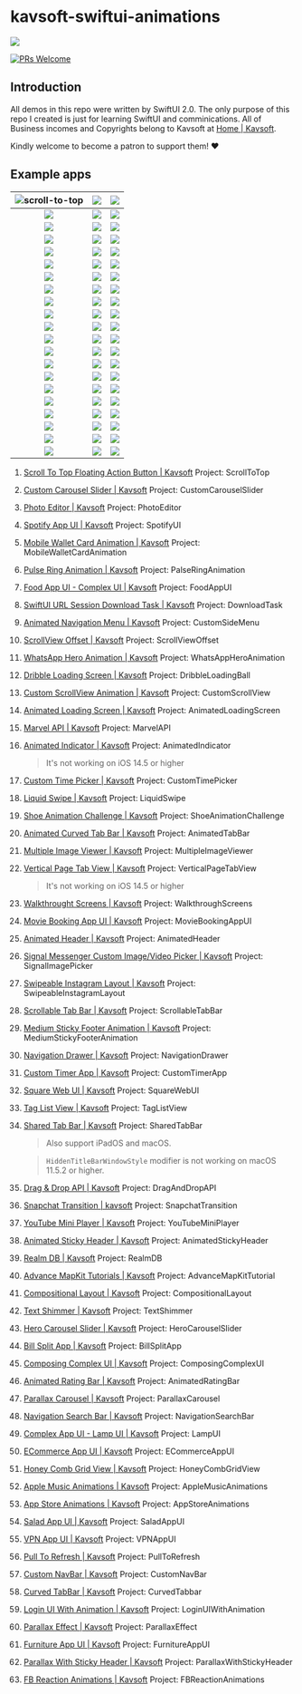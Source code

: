 # kavsoft-swiftui-animations

![](https://raw.githubusercontent.com/recherst/img-hosting/main/imgs/swiftui-badge.jpg)

[![PRs Welcome](https://img.shields.io/badge/PRs-welcome-brightgreen.svg?style=flat-square)](http://makeapullrequest.com)


## Introduction

All demos in this repo were written by SwiftUI 2.0. The only purpose of this repo I created is just for learning SwiftUI and comminications. All of Business incomes and Copyrights belong to Kavsoft at [Home | Kavsoft](https://kavsoft.dev).

Kindly welcome to become a patron to support them! ❤️

## Example apps

| <img src="https://raw.githubusercontent.com/recherst/image-host/main/imgs/scroll-to-top-floating-action-button.gif" alt="scroll-to-top" /> | ![](https://raw.githubusercontent.com/recherst/image-host/main/imgs/custom-carousel-slider.gif) | ![](https://raw.githubusercontent.com/recherst/image-host/main/imgs/photo-editor.gif) |
| :----------------------------------------------------------: | :----------------------------------------------------------: | ------------------------------------------------------------ |
| ![](https://raw.githubusercontent.com/recherst/image-host/main/imgs/spotify-app-ui.gif) | ![](https://raw.githubusercontent.com/recherst/image-host/main/imgs/moblie-wallet-card-animation.gif) | ![](https://raw.githubusercontent.com/recherst/image-host/main/imgs/pulse-ring-animation.gif) |
| ![](https://raw.githubusercontent.com/recherst/image-host/main/imgs/food-app-ui.gif) | ![](https://raw.githubusercontent.com/recherst/image-host/main/imgs/swiftui-url-session-download-task.gif) | ![](https://raw.githubusercontent.com/recherst/image-host/main/imgs/animated-navigation-menu.gif) |
| ![](https://raw.githubusercontent.com/recherst/image-host/main/imgs/scrollview-offset.gif) | ![](https://raw.githubusercontent.com/recherst/image-host/main/imgs/whatsapp-hero-animation.gif) | ![](https://raw.githubusercontent.com/recherst/image-host/main/imgs/dribble-loading-screen.gif) |
| ![](https://raw.githubusercontent.com/recherst/image-host/main/imgs/custom-scrollview-animation.gif) | <img src="https://raw.githubusercontent.com/recherst/image-host/main/imgs/animated-loading-screen.gif" /> | ![](https://raw.githubusercontent.com/recherst/image-host/main/imgs/marvel-api.gif) |
| ![](https://raw.githubusercontent.com/recherst/image-host/main/imgs/animated-indicator.gif) | ![](https://raw.githubusercontent.com/recherst/image-host/main/imgs/custom-time-picker.gif) | <img src="https://raw.githubusercontent.com/recherst/image-host/main/imgs/liquid-swipe.gif" /> |
| <img src="https://raw.githubusercontent.com/recherst/image-host/main/imgs/shoe-animation-challenge.gif" /> | ![](https://raw.githubusercontent.com/recherst/image-host/main/imgs/animated-curved-tab-bar.gif) | ![](https://raw.githubusercontent.com/recherst/image-host/main/imgs/multiple-image-viewer.gif) |
| ![](https://raw.githubusercontent.com/recherst/image-host/main/imgs/vertical-page-tab-view.gif) | ![](https://raw.githubusercontent.com/recherst/image-host/main/imgs/walkthrough-screen.gif) | ![](https://raw.githubusercontent.com/recherst/image-host/main/imgs/movie-booking-app-ui.gif) |
| ![](https://raw.githubusercontent.com/recherst/image-host/main/imgs/animated-header.gif) | ![](https://raw.githubusercontent.com/recherst/image-host/main/imgs/signal-image-picker.gif) | ![](https://raw.githubusercontent.com/recherst/image-host/main/imgs/swipeable-instagram-layout.gif) |
| ![](https://raw.githubusercontent.com/recherst/image-host/main/imgs/scrollable-tab-bar.gif) | ![](https://raw.githubusercontent.com/recherst/image-host/main/imgs/medium-sticky-footer-animation.gif) | ![](https://raw.githubusercontent.com/recherst/image-host/main/imgs/navigation-drawer.gif) |
| ![](https://raw.githubusercontent.com/recherst/image-host/main/imgs/custom-timer-app.gif) | ![](https://raw.githubusercontent.com/recherst/image-host/main/imgs/square-web-ui.gif) | ![](https://raw.githubusercontent.com/recherst/image-host/main/imgs/tag-list-view.gif) |
| ![](https://raw.githubusercontent.com/recherst/image-host/main/imgs/shared-tab-bar-iphone.gif) | ![](https://raw.githubusercontent.com/recherst/image-host/main/imgs/drag-drop-api.gif) | ![](https://raw.githubusercontent.com/recherst/image-host/main/imgs/snapchat-transition.gif) |
| ![](https://raw.githubusercontent.com/recherst/image-host/main/imgs/youtube-mini-player.gif) | ![](https://raw.githubusercontent.com/recherst/image-host/main/imgs/animated-sticky-header.gif) | ![](https://raw.githubusercontent.com/recherst/image-host/main/imgs/realm-db.gif) |
| ![](https://raw.githubusercontent.com/recherst/image-host/main/imgs/advance-mapkit-tutorial.gif) | ![](https://raw.githubusercontent.com/recherst/image-host/main/imgs/compositional-layout.gif) | ![](https://raw.githubusercontent.com/recherst/image-host/main/imgs/text-shimmer.gif) |
| ![](https://raw.githubusercontent.com/recherst/image-host/main/imgs/hero-carousel-slider.gif) | ![](https://raw.githubusercontent.com/recherst/image-host/main/imgs/bill-split-app.gif) | ![](https://raw.githubusercontent.com/recherst/image-host/main/imgs/composing-complex-ui.gif) |
| ![](https://raw.githubusercontent.com/recherst/image-host/main/imgs/animated-rating-bar.gif) | ![](https://raw.githubusercontent.com/recherst/image-host/main/imgs/navigation-search-bar.gif) | ![](https://raw.githubusercontent.com/recherst/image-host/main/imgs/parallax-carousel.gif) |
| ![](https://raw.githubusercontent.com/recherst/image-host/main/imgs/lamp-ui.gif) | ![](https://raw.githubusercontent.com/recherst/image-host/main/imgs/ecommerce-app-ui.gif) | ![](https://raw.githubusercontent.com/recherst/image-host/main/imgs/honey-comb-grid-view.gif) |
| ![](https://raw.githubusercontent.com/recherst/image-host/main/imgs/apple-music-animations.gif) | ![](https://raw.githubusercontent.com/recherst/image-host/main/imgs/app-store-animations.gif) | ![](https://raw.githubusercontent.com/recherst/image-host/main/imgs/salad-app-ui.gif) |
| ![](https://raw.githubusercontent.com/recherst/image-host/main/imgs/vpn-app-ui.gif) | ![](https://raw.githubusercontent.com/recherst/image-host/main/imgs/pull-to-refresh.gif) | ![](https://raw.githubusercontent.com/recherst/image-host/main/imgs/custom-nav-bar.gif) |
| ![](https://raw.githubusercontent.com/recherst/image-host/main/imgs/curved-tabbar.gif) | ![](https://raw.githubusercontent.com/recherst/image-host/main/imgs/login-ui-with-animation.gif) | ![](https://raw.githubusercontent.com/recherst/image-host/main/imgs/parallax-effect.gif) |
| ![](https://raw.githubusercontent.com/recherst/image-host/main/imgs/furniture-app-ui.gif) | ![](https://raw.githubusercontent.com/recherst/image-host/main/imgs/parallax-with-sticky-header.gif) | ![](https://raw.githubusercontent.com/recherst/image-host/main/imgs/fb-reaction-animations.gif) |



1. [Scroll To Top Floating Action Button | Kavsoft](https://kavsoft.dev/SwiftUI_2.0/Scroll_To_Top)  Project: ScrollToTop

2. [Custom Carousel Slider | Kavsoft](https://kavsoft.dev/SwiftUI_2.0/Custom_Carousel_Slider)  Project: CustomCarouselSlider

3. [Photo Editor | Kavsoft](https://kavsoft.dev/SwiftUI_2.0/Photo_Editor)  Project: PhotoEditor

4. [Spotify App UI | Kavsoft](https://kavsoft.dev/SwiftUI_2.0/Spotify_App_UI)  Project: SpotifyUI

5. [Mobile Wallet Card Animation | Kavsoft](https://kavsoft.dev/SwiftUI_2.0/Wallet_Card_Animation)  Project: MobileWalletCardAnimation

6. [Pulse Ring Animation | Kavsoft](https://kavsoft.dev/SwiftUI_2.0/Pulse_Ring_Animation) Project: PalseRingAnimation

7. [Food App UI - Complex UI | Kavsoft](https://kavsoft.dev/SwiftUI_2.0/Food_App_UI)  Project: FoodAppUI

8. [SwiftUI URL Session Download Task | Kavsoft](https://kavsoft.dev/SwiftUI_2.0/Download_Task)  Project: DownloadTask

9. [Animated Navigation Menu | Kavsoft](https://kavsoft.dev/SwiftUI_2.0/Animated_Navigation_Menu)  Project: CustomSideMenu

10. [ScrollView Offset | Kavsoft](https://kavsoft.dev/SwiftUI_2.0/ScrollView_Offset)  Project: ScrollViewOffset

11. [WhatsApp Hero Animation | Kavsoft](https://kavsoft.dev/SwiftUI_2.0/WhatsApp_Hero_Animation)  Project: WhatsAppHeroAnimation

12. [Dribble Loading Screen | Kavsoft](https://kavsoft.dev/SwiftUI_2.0/Dribbble_Loading_Screen)  Project: DribbleLoadingBall

13. [Custom ScrollView Animation | Kavsoft](https://kavsoft.dev/SwiftUI_2.0/Custom_ScrollView_Animation)  Project: CustomScrollView

14. [Animated Loading Screen | Kavsoft](https://kavsoft.dev/SwiftUI_2.0/Animated_Loading_Screen)  Project: AnimatedLoadingScreen

15. [Marvel API | Kavsoft](https://kavsoft.dev/SwiftUI_2.0/Marvel_API) Project: MarvelAPI

16. [Animated Indicator | Kavsoft](https://kavsoft.dev/SwiftUI_2.0/Animated_Indicator)  Project: AnimatedIndicator

    > It's not working on iOS 14.5 or higher

17. [Custom Time Picker | Kavsoft](https://kavsoft.dev/SwiftUI_2.0/Custom_Time_Picker)  Project: CustomTimePicker

18. [Liquid Swipe | Kavsoft](https://kavsoft.dev/SwiftUI_2.0/Liquid_Swipe)  Project: LiquidSwipe

19. [Shoe Animation Challenge | Kavsoft](https://kavsoft.dev/SwiftUI_2.0/Shoe_Animation_Challenge)  Project: ShoeAnimationChallenge

20. [Animated Curved Tab Bar | Kavsoft](https://kavsoft.dev/SwiftUI_2.0/Animated_Curved_Tabbar)  Project: AnimatedTabBar

21. [Multiple Image Viewer | Kavsoft](https://kavsoft.dev/SwiftUI_2.0/Multiple_Image_Viewer)  Project: MultipleImageViewer

22. [Vertical Page Tab View | Kavsoft](https://kavsoft.dev/SwiftUI_2.0/Vertical_Page_TabView)  Project: VerticalPageTabView

    > It's not working on iOS 14.5 or higher

23. [Walkthrought Screens | Kavsoft](https://kavsoft.dev/SwiftUI_2.0/WalkThrough_Screens)  Project: WalkthroughScreens

24. [Movie Booking App UI | Kavsoft](https://kavsoft.dev/SwiftUI_2.0/Movie_Booking_App)  Project: MovieBookingAppUI

25. [Animated Header | Kavsoft](https://kavsoft.dev/SwiftUI_2.0/Animated_Header)  Project: AnimatedHeader

26. [Signal Messenger Custom Image/Video Picker | Kavsoft](https://kavsoft.dev/SwiftUI_2.0/Signal_Image_Picker)  Project: SignalImagePicker

27. [Swipeable Instagram Layout | Kavsoft](https://kavsoft.dev/SwiftUI_2.0/Swipeable_Instagram_Layout)  Project: SwipeableInstagramLayout

28. [Scrollable Tab Bar | Kavsoft](https://kavsoft.dev/SwiftUI_2.0/Scrollable_Tab_Bar)  Project: ScrollableTabBar

29. [Medium Sticky Footer Animation | Kavsoft](https://kavsoft.dev/SwiftUI_2.0/Medium_Sticky_Footer)  Project: MediumStickyFooterAnimation

30. [Navigation Drawer | Kavsoft](https://kavsoft.dev/SwiftUI_2.0/Navigation_Drawer)  Project: NavigationDrawer

31. [Custom Timer App | Kavsoft](https://kavsoft.dev/SwiftUI_2.0/Timer)  Project: CustomTimerApp

32. [Square Web UI | Kavsoft](https://kavsoft.dev/SwiftUI_2.0/SquareSpace)  Project: SquareWebUI

33. [Tag List View | Kavsoft](https://kavsoft.dev/SwiftUI_2.0/Chips)  Project: TagListView

34. [Shared Tab Bar | Kavsoft](https://kavsoft.dev/SwiftUI_2.0/Shared_TabBar)  Project: SharedTabBar

    > Also support iPadOS and macOS.

    > `HiddenTitleBarWindowStyle` modifier is not working on macOS 11.5.2 or higher.

35. [Drag & Drop API | Kavsoft](https://kavsoft.dev/SwiftUI_2.0/Grid_Reordering)  Project: DragAndDropAPI

36. [Snapchat Transition | kavsoft](https://kavsoft.dev/SwiftUI_2.0/Snapchat_Transition)  Project: SnapchatTransition

37. [YouTube Mini Player | Kavsoft](https://kavsoft.dev/SwiftUI_2.0/YouTube_Transition)  Project: YouTubeMiniPlayer

38. [Animated Sticky Header | Kavsoft](https://kavsoft.dev/SwiftUI_2.0/Animated_Sticky_Header)  Project: AnimatedStickyHeader

39. [Realm DB | Kavsoft](https://kavsoft.dev/SwiftUI_2.0/Realm_DB)  Project: RealmDB

40. [Advance MapKit Tutorials | Kavsoft](https://kavsoft.dev/SwiftUI_2.0/Advance_MapKit)  Project: AdvanceMapKitTutorial

41. [Compositional Layout | Kavsoft](https://kavsoft.dev/SwiftUI_2.0/Compositional_Layout)  Project: CompositionalLayout

42. [Text Shimmer | Kavsoft](https://kavsoft.dev/SwiftUI_2.0/Text_Shimmer)  Project: TextShimmer

43. [Hero Carousel Slider | Kavsoft](https://kavsoft.dev/SwiftUI_2.0/Hero_Carousel)  Project: HeroCarouselSlider

44. [Bill Split App | Kavsoft](https://kavsoft.dev/SwiftUI_2.0/Bill_Split)  Project: BillSplitApp

45. [Composing Complex UI | Kavsoft](https://kavsoft.dev/SwiftUI_2.0/Complex_UI)  Project: ComposingComplexUI

46. [Animated Rating Bar | Kavsoft](https://kavsoft.dev/SwiftUI_2.0/Animated_Rating_Bar)  Project: AnimatedRatingBar

47. [Parallax Carousel | Kavsoft](https://kavsoft.dev/SwiftUI_2.0/Parallax_Carousel)  Project: ParallaxCarousel

48. [Navigation Search Bar | Kavsoft](https://kavsoft.dev/SwiftUI_2.0/Navigation_SearchBar)  Project: NavigationSearchBar

49. [Complex App UI - Lamp UI | Kavsoft](https://kavsoft.dev/SwiftUI_2.0/Lamp_UI)  Project: LampUI

50. [ECommerce App UI | Kavsoft](https://kavsoft.dev/SwiftUI_2.0/ECommerce)  Project: ECommerceAppUI

51. [Honey Comb Grid View | Kavsoft](https://kavsoft.dev/SwiftUI_2.0/HoneyComb_Grid)  Project: HoneyCombGridView

52. [Apple Music Animations | Kavsoft](https://kavsoft.dev/SwiftUI_2.0/Apple_Music)  Project: AppleMusicAnimations

53. [App Store Animations | Kavsoft](https://kavsoft.dev/SwiftUI_2.0/App_Store)  Project: AppStoreAnimations

54. [Salad App UI | Kavsoft](https://kavsoft.dev/SwiftUI_2.0/Salad_App)  Project: SaladAppUI

55. [VPN App UI | Kavsoft](https://kavsoft.dev/SwiftUI_2.0/VPN_App)  Project: VPNAppUI

56. [Pull To Refresh | Kavsoft](https://kavsoft.dev/SwiftUI_2.0/Pull_To_Refresh)  Project: PullToRefresh

57. [Custom NavBar | Kavsoft](https://kavsoft.dev/SwiftUI_2.0/FB_NavBar)  Project: CustomNavBar

58. [Curved TabBar | Kavsoft]()  Project: CurvedTabbar

59. [Login UI With Animation | Kavsoft](https://kavsoft.dev/SwiftUI_2.0/Login_Animation)  Project: LoginUIWithAnimation

60. [Parallax Effect | Kavsoft](https://kavsoft.dev/SwiftUI_2.0/Parallax_Effect)  Project: ParallaxEffect

61. [Furniture App UI | Kavsoft](https://kavsoft.dev/SwiftUI_2.0/Furnitures)  Project: FurnitureAppUI

62. [Parallax With Sticky Header | Kavsoft](https://kavsoft.dev/SwiftUI_2.0/Parallax_Sticky)  Project: ParallaxWithStickyHeader

63. [FB Reaction Animations | Kavsoft](https://kavsoft.dev/SwiftUI_2.0/FB_Reaction)  Project: FBReactionAnimations

